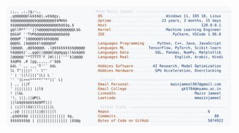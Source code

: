 <picture>
  <source srcset="https://raw.githubusercontent.com/mmazinjameel/mmazinjameel/main/dark_mode.svg?v=1740039180" media="(prefers-color-scheme: dark)">
  <img src="https://raw.githubusercontent.com/mmazinjameel/mmazinjameel/main/light_mode.svg?v=1740039180">
</picture>
